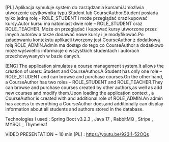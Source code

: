  

[PL] Aplikacja symuluje system do zarządzania kursami.Umożlwia utworzenie użytkownika typu Student lub CourseAuthor.Student posiada tylko jedną rolę - ROLE_STUDENT i może przeglądać oraz kupować kursy.Autor kursu ma natomiast dwie role – ROLE_STUDENT oraz ROLE_TEACHER. Może on przeglądać i kupować kursy utworzone przez innych autorów a także dodawać nowe kursy i je modyfikować.Po załadowaniu kontekstu aplikacji  tworzony jest CourseAuthor z dodatkową rolą ROLE_ADMIN.Admin ma dostęp do tego co CourseAuthor a dodatkowo może wyświetlić informacje o wszystkich studentach i autorach przechowywanych w bazie danych. 

 

[ENG] The application simulates a course management system.It allows the creation of users: Student and CourseAuthor.A Student has only one role – ROLE_STUDENT and can browse and purchase courses.On the other hand, a CourseAuthor has two roles – ROLE_STUDENT and ROLE_TEACHER.They can browse and purchase courses created by other authors,as well as add new courses and modify them.Upon loading the application context , a CourseAuthor is created with and additional role of ROLE_ADMIN.An admin has access to everything a CourseAuthor does,and additionally can display information about all students and authors stored in the database. 

Technologies I used : Spring Boot v3.2.3 , Java 17 , RabbitMQ , Stripe , MYSQL , Thymeleaf 

VIDEO PRESENTATION ~ 10 min [PL] : https://youtu.be/923i1-52OQs
